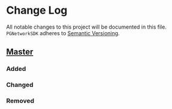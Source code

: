 # Change Log
All notable changes to this project will be documented in this file.
`PGNetworkSDK` adheres to [Semantic Versioning](http://semver.org/).

## [Master](https://github.com/freesuraj/PGNetworkSDK)
### Added

### Changed

### Removed
